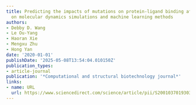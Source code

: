 ```yaml
---
title: Predicting the impacts of mutations on protein-ligand binding affinity based
  on molecular dynamics simulations and machine learning methods
authors:
- Debby D. Wang
- Le Ou-Yang
- Haoran Xie
- Mengxu Zhu
- Hong Yan
date: '2020-01-01'
publishDate: '2025-05-08T13:54:04.010150Z'
publication_types:
- article-journal
publication: '*Computational and structural biotechnology journal*'
links:
- name: URL
  url: https://www.sciencedirect.com/science/article/pii/S2001037019303757
---
```

